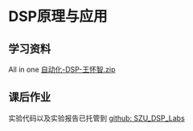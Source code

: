 # DSP原理与应用



## 学习资料

All in one <a href="https://storage.szulib.top/szulib/fires-docs/download/CMCE-DSP_Lab/自动化-DSP-王怀智.zip" download>自动化-DSP-王怀智.zip</a>



## 课后作业

实验代码以及实验报告已托管到 [github: SZU_DSP_Labs](https://github.com/team0ne1/SZU_DSP_Labs)

